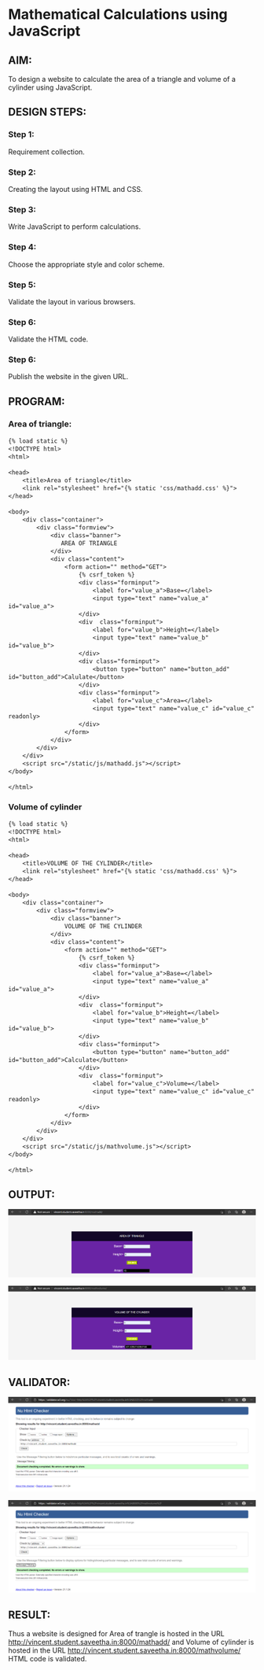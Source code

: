 # Mathematical Calculations using JavaScript
## AIM:
To design a website to calculate the area of a triangle and volume of a cylinder using JavaScript.

## DESIGN STEPS:
### Step 1: 
Requirement collection.
### Step 2:
Creating the layout using HTML and CSS.
### Step 3:
Write JavaScript to perform calculations.
### Step 4:
Choose the appropriate style and color scheme.
### Step 5:
Validate the layout in various browsers.
### Step 6:
Validate the HTML code.
### Step 6:
Publish the website in the given URL.


## PROGRAM:

### Area of triangle:
```
{% load static %}
<!DOCTYPE html>
<html>

<head>
    <title>Area of triangle</title>
    <link rel="stylesheet" href="{% static 'css/mathadd.css' %}">
</head>

<body>
    <div class="container">
        <div class="formview">
            <div class="banner">
               AREA OF TRIANGLE
            </div>
            <div class="content">
                <form action="" method="GET">
                    {% csrf_token %}
                    <div class="forminput">
                        <label for="value_a">Base=</label>
                        <input type="text" name="value_a" id="value_a">
                    </div>
                    <div  class="forminput">
                        <label for="value_b">Height=</label>
                        <input type="text" name="value_b" id="value_b">
                    </div>                     
                    <div class="forminput">
                        <button type="button" name="button_add" id="button_add">Calulate</button>
                    </div>
                    <div class="forminput">
                        <label for="value_c">Area=</label>
                        <input type="text" name="value_c" id="value_c" readonly>
                    </div>
                </form>
            </div>
        </div>
    </div>
    <script src="/static/js/mathadd.js"></script>
</body>

</html>
```

### Volume of cylinder
```
{% load static %}
<!DOCTYPE html>
<html>

<head>
    <title>VOLUME OF THE CYLINDER</title>
    <link rel="stylesheet" href="{% static 'css/mathadd.css' %}">
</head>

<body>
    <div class="container">
        <div class="formview">
            <div class="banner">
                VOLUME OF THE CYLINDER
            </div>
            <div class="content">
                <form action="" method="GET">
                    {% csrf_token %}
                    <div class="forminput">
                        <label for="value_a">Base=</label>
                        <input type="text" name="value_a" id="value_a">
                    </div>
                    <div  class="forminput">
                        <label for="value_b">Height=</label>
                        <input type="text" name="value_b" id="value_b">
                    </div>                    
                    <div class="forminput">
                        <button type="button" name="button_add" id="button_add">Calculate</button>
                    </div>
                    <div  class="forminput">
                        <label for="value_c">Volume=</label>
                        <input type="text" name="value_c" id="value_c" readonly>
                    </div>                   
                </form>
            </div>
        </div>
    </div>
    <script src="/static/js/mathvolume.js"></script>
</body>

</html>
```

## OUTPUT:
![output](./static/img/Aot.png)

![output](./static/img/Voc.png)

## VALIDATOR:
![output](./static/img/Aot-validator.png)

![output](./static/img/Voc-validator.png)


## RESULT:
Thus a website is designed for Area of trangle is hosted in the URL http://vincent.student.saveetha.in:8000/mathadd/
and Volume of cylinder is hosted in the URL http://vincent.student.saveetha.in:8000/mathvolume/ HTML code is validated.
